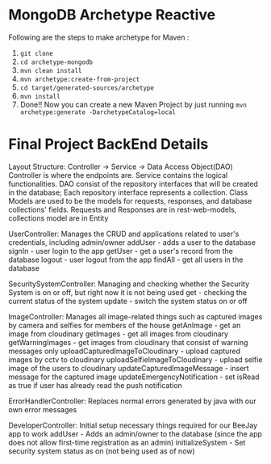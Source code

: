 # MongoDB Archetype Reactive
Following are the steps to make archetype for Maven : 
1. <code>git clone</code>
2. <code>cd archetype-mongodb</code>
3. <code>mvn clean install</code>
4. <code>mvn archetype:create-from-project</code>
5. <code>cd target/generated-sources/archetype</code>
6. <code>mvn install</code>
7. Done!!
Now you can create a new Maven Project by just running <code>mvn archetype:generate -DarchetypeCatalog=local</code>


# Final Project BackEnd Details

Layout Structure: Controller -> Service -> Data Access Object(DAO)
  Controller is where the endpoints are.
  Service contains the logical functionalities.
  DAO consist of the repository interfaces that will be created in the database; Each repository interface represents a collection.
  Class Models are used to be the models for requests, responses, and database collections' fields.
  Requests and Responses are in rest-web-models, collections model are in Entity

UserController: Manages the CRUD and applications related to user's credentials, including admin/owner
  addUser - adds a user to the database
  signIn - user login to the app
  getUser - get a user's record from the database
  logout - user logout from the app
  findAll - get all users in the database
  
SecuritySystemController: Managing and checking whether the Security System is on or off, but right now it is not being used
  get - checking the current status of the system
  update - switch the system status on or off
  
ImageController: Manages all image-related things such as captured images by camera and selfies for members of the house
  getAnImage - get an image from cloudinary
  getImages - get all images from cloudinary
  getWarningImages - get images from cloudinary that consist of warning messages only
  uploadCapturedImageToCloudinary - upload captured images by cctv to cloudinary
  uploadSelfieImageToCloudinary - upload selfie image of the users to cloudinary
  updateCapturedImageMessage - insert message for the captured image
  updateEmergencyNotification - set isRead as true if user has already read the push notification
  
ErrorHandlerController: Replaces normal errors generated by java with our own error messages
  
DeveloperController: Initial setup necessary things required for our BeeJay app to work
  addUser - Adds an admin/owner to the database (since the app does not allow first-time registration as an admin)
  initializeSystem - Set security system status as on (not being used as of now)
